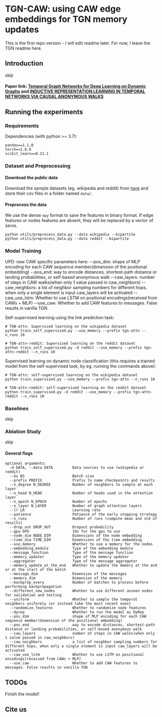 # TGN-CAW: using CAW edge embeddings for TGN memory updates

This is the first repo version - I will edit readme later. For now, I leave the TGN readme here.



## Introduction

skip


#### Paper link: [Temporal Graph Networks for Deep Learning on Dynamic Graphs](https://arxiv.org/abs/2006.10637) and [INDUCTIVE REPRESENTATION LEARNING IN TEMPORAL NETWORKS VIA CAUSAL ANONYMOUS WALKS](https://arxiv.org/pdf/2101.05974.pdf)


## Running the experiments

### Requirements

Dependencies (with python >= 3.7):

```{bash}
pandas==1.1.0
torch==1.6.0
scikit_learn==0.23.1
```

### Dataset and Preprocessing

#### Download the public data
Download the sample datasets (eg. wikipedia and reddit) from
[here](http://snap.stanford.edu/jodie/) and store their csv files in a folder named
```data/```.

#### Preprocess the data
We use the dense `npy` format to save the features in binary format. If edge features or nodes 
features are absent, they will be replaced by a vector of zeros. 
```{bash}
python utils/preprocess_data.py --data wikipedia --bipartite
python utils/preprocess_data.py --data reddit --bipartite
```



### Model Training

UPD: new CAW specific parameters here:
--pos_dim: shape of MLP encoding for each CAW sequence member(dimension of the positional embedding)
--pos_end: way to encode distances, shortest-path distance or landing probabilities, or self-based anonymous walk
--caw_layers: number of steps in CAW walks(when only 1 value passed in caw_neighbors)
--caw_neighbors: a list of neighbor sampling numbers for different hops, when only a single element is input caw_layers will be activated
--caw_use_lstm: Whether to use LSTM on positional encodings(received from CAWs + MLP)
--use_caw: Whether to add CAW features to messages. False results in vanilla TGN

Self-supervised learning using the link prediction task:
```{bash}
# TGN-attn: Supervised learning on the wikipedia dataset
python train_self_supervised.py --use_memory --prefix tgn-attn --n_runs 10

# TGN-attn-reddit: Supervised learning on the reddit dataset
python train_self_supervised.py -d reddit --use_memory --prefix tgn-attn-reddit --n_runs 10
```

Supervised learning on dynamic node classification (this requires a trained model from 
the self-supervised task, by eg. running the commands above):
```{bash}
# TGN-attn: self-supervised learning on the wikipedia dataset
python train_supervised.py --use_memory --prefix tgn-attn --n_runs 10

# TGN-attn-reddit: self-supervised learning on the reddit dataset
python train_supervised.py -d reddit --use_memory --prefix tgn-attn-reddit --n_runs 10
```

### Baselines

skip


### Ablation Study

skip


#### General flags

```{txt}
optional arguments:
  -d DATA, --data DATA         Data sources to use (wikipedia or reddit)
  --bs BS                      Batch size
  --prefix PREFIX              Prefix to name checkpoints and results
  --n_degree N_DEGREE          Number of neighbors to sample at each layer
  --n_head N_HEAD              Number of heads used in the attention layer
  --n_epoch N_EPOCH            Number of epochs
  --n_layer N_LAYER            Number of graph attention layers
  --lr LR                      Learning rate
  --patience                   Patience of the early stopping strategy
  --n_runs                     Number of runs (compute mean and std of results)
  --drop_out DROP_OUT          Dropout probability
  --gpu GPU                    Idx for the gpu to use
  --node_dim NODE_DIM          Dimensions of the node embedding
  --time_dim TIME_DIM          Dimensions of the time embedding
  --use_memory                 Whether to use a memory for the nodes
  --embedding_module           Type of the embedding module
  --message_function           Type of the message function
  --memory_updater             Type of the memory updater
  --aggregator                 Type of the message aggregator
  --memory_update_at_the_end   Whether to update the memory at the end or at the start of the batch
  --message_dim                Dimension of the messages
  --memory_dim                 Dimension of the memory
  --backprop_every             Number of batches to process before performing backpropagation
  --different_new_nodes        Whether to use different unseen nodes for validation and testing
  --uniform                    Whether to sample the temporal neighbors uniformly (or instead take the most recent ones)
  --randomize_features         Whether to randomize node features
  --dyrep                      Whether to run the model as DyRep
  --pos_dim                    shape of MLP encoding for each CAW sequence member(dimension of the positional embedding)
  --pos_end                    way to encode distances, shortest-path distance or landing probabilities, or self-based anonymous walk
  --caw_layers                 number of steps in CAW walks(when only 1 value passed in caw_neighbors)
  --caw_neighbors              a list of neighbor sampling numbers for different hops, when only a single element is input caw_layers will be activated
  --caw_use_lstm               Whether to use LSTM on positional encodings(received from CAWs + MLP)
  --use_caw                    Whether to add CAW features to messages. False results in vanilla TGN
```

## TODOs 

Finish the model!

## Cite us

```skip
```


